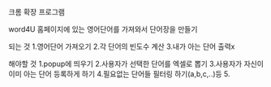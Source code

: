 크롬 확장 프로그램

word4U
홈페이지에 있는 영어단어를 가져와서 단어장을 만들기

되는 것
1.영어단어 가져오기
2.각 단어의 빈도수 계산
3.내가 아는 단어 출력x

해야할 것
1.popup에 띄우기
2.사용자가 선택한 단어를 엑셀로 뽑기
3.사용자가 자신이 이미 아는 단어 등록하게 하기
4.필요없는 단어들 필터링 하기(a,b,c,..)등
5.
